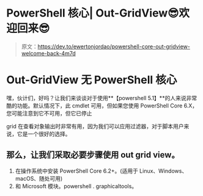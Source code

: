 # PowerShell 核心| Out-GridView😎欢迎回来😎

> 原文：<https://dev.to/ewertonjordao/powershell-core-out-gridview-welcome-back-4m7d>

# Out-GridView 无 PowerShell 核心

嘿，伙计们，好吗？让我们来谈谈对于使用**【powershell 5.1】**的人来说非常酷的功能。默认情况下，此 cmdlet 可用，但如果您使用 PowerShell Core 6.X，您可能注意到它不可用，但它已停止

grid 在查看对象输出时非常有用，因为我们可以应用过滤器，对于脚本用户来说，它是一个很好的选择。

## 那么，让我们采取必要步骤使用 out grid view。

1.  在操作系统中安装 PowerShell Core 6.2+。(适用于 Linux、Windows、macOS、随处可用)
2.  和 Microsoft 模块。powershell . graphicaltools。